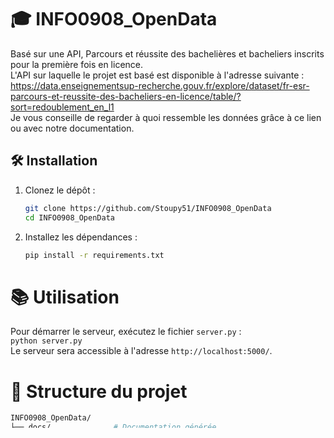 
# 🎓 INFO0908_OpenData

Basé sur une API, Parcours et réussite des bachelières et bacheliers inscrits pour la première fois en licence.<br>
L'API sur laquelle le projet est basé est disponible à l'adresse suivante : https://data.enseignementsup-recherche.gouv.fr/explore/dataset/fr-esr-parcours-et-reussite-des-bacheliers-en-licence/table/?sort=redoublement_en_l1<br>
Je vous conseille de regarder à quoi ressemble les données grâce à ce lien ou avec notre documentation.

## 🛠️ Installation

1. Clonez le dépôt :
   ```bash
   git clone https://github.com/Stoupy51/INFO0908_OpenData
   cd INFO0908_OpenData
   ```

2. Installez les dépendances :
   ```bash
   pip install -r requirements.txt
   ```

# 📚 Utilisation

Pour démarrer le serveur, exécutez le fichier `server.py` :<br>
`python server.py`<br>
Le serveur sera accessible à l'adresse `http://localhost:5000/`.

# 📂 Structure du projet
```bash
INFO0908_OpenData/
├── docs/              # Documentation générée
├── models/            # Modèles de ML entraînés
├── src/               # Code source
│   ├── ml/            # Scripts de machine learning
│   └── ...            # Autres modules
├── server.py          # Point d'entrée du serveur
└── requirements.txt   # Dépendances Python
```

# 🔌 API / Documentation

Veuillez lire la [documentation](docs/build/html/index.html) pour plus de détails sur les endpoints disponibles.

